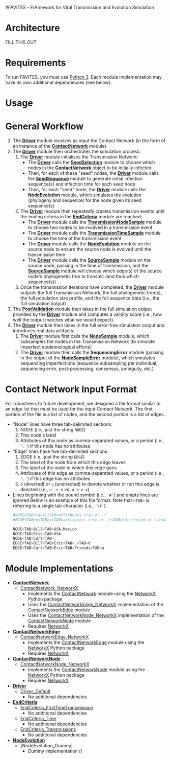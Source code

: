 #FAVITES - FrAmework for VIral Transmission and Evolution Simulation

Architecture
===
FILL THIS OUT

Requirements
===
To run FAVITES, you must use [Python 3](https://www.python.org/downloads/). Each
module implementation may have its own additional dependencies (see below).

Usage
===


General Workflow
===
1. The **[Driver](Driver.py)** module receives as input the Contact Network (in
    the form of an instance of the **[ContactNetwork](ContactNetwork.py)**
    module)
2. The **[Driver](Driver.py)** module then orchestrates the simulation process:
    1. The **[Driver](Driver.py)** module initializes the Transmission Network:
        * The **[Driver](Driver.py)** calls the
          **[SeedSelection](SeedSelection.py)** module to choose which nodes in
          the **[ContactNetwork](ContactNetwork.py)** object to be initially
          infected
        * Then, for each of these "seed" nodes, the **[Driver](Driver.py)**
          module calls the **[SeedSequence](SeedSequence.py)** module to
          generate initial infection sequence(s) and infection time for each
          seed node
        * Then, for each "seed" node, the **[Driver](Driver.py)** module calls
          the **[NodeEvolution](NodeEvolution.py)** module, which simulates the
          evolution (phylogeny and sequence) for the node given its seed
          sequence(s)
    2. The **[Driver](Driver.py)** module then repeatedly creates transmission
       events until the ending criteria in the **[EndCriteria](EndCriteria.py)**
       module are reached:
        * The **[Driver](Driver.py)** module calls the
          **[TransmissionNodeSample](TransmissionNodeSample.py)** module to
          choose two nodes to be involved in a transmission event
        * The **[Driver](Driver.py)** module calls the
          **[TransmissionTimeSample](TransmissionTimeSample.py)** module to
          choose the time of the transmission event
        * The **[Driver](Driver.py)** module calls the
          **[NodeEvolution](NodeEvolution.py)** module on the source node to
          ensure the source node is evolved until the transmission time
        * The **[Driver](Driver.py)** module calls the
          **[SourceSample](SourceSample.py)** module on the source node, passing
          in the time of transmission, and the
          **[SourceSample](SourceSample.py)** module will choose which edge(s)
          of the source node's phylogenetic tree to transmit (and thus which
          sequence(s))
    3. Once the transmission iterations have completed, the
       **[Driver](Driver.py)** module outputs the full Transmission Network, the
       full phylogenetic tree(s), the full population size profile, and the full
       sequence data (i.e., the full simulation output)
3. The **[PostValidation](PostValidation.py)** module then takes in the full
   simulation output provided by the **[Driver](Driver.py)** module and computes
   a validity score (i.e., how well the output matches what we would expect).  
4. The **[Driver](Driver.py)** module then takes in the full error-free
   simulation output and introduces real data artifacts:
    1. The **[Driver](Driver.py)** module first calls the
       **[NodeSample](NodeSample.py)** module, which subsamples the nodes in the
       Transmission Network (to simulate imperfect epidemiological efforts)
    2. The **[Driver](Driver.py)** module then calls the **SequencingError**
       module (passing in the output of the
       **[NodeSampleError](NodeSampleError.py)** module), which simulates
       sequencing imperfections (sequence subsampling per individual, sequencing
       error, post-processing, consensus, ambiguity, etc.)

Contact Network Input Format
===
For robustness to future development, we designed a file format similar to an
edge list that must be used for the input Contact Network. The first portion of
the file is a list of nodes, and the second portion is a list of edges.
* "Node" lines have three tab-delimited sections:
    1. NODE (i.e., just the string `NODE`)
    2. This node's label
    3. Attributes of this node as comma-separated values, or a period (i.e.,
       `'.'`) if this node has no attributes
* "Edge" lines have five tab-delimited sections:
    1. EDGE (i.e., just the string `EDGE`)
    2. The label of the node from which this edge leaves
    3. The label of the node to which this edge goes
    4. Attributes of this edge as comma-separated values, or a period (i.e.,
       `'.'`) if this edge has no attributes
    5. `d` (directed) or `u` (undirected) to denote whether or not this edge
       is directed (i.e., `u -> v` vs. `u <-> v`)
* Lines beginning with the pound symbol (i.e., `'#'`) and empty lines are ignored
Below is an example of this file format. Note that `<TAB>` is referring to a
single tab character (i.e., `'\t'`).
    ```bash
    #NODE<TAB>label<TAB>attributes (csv or .)
    #EDGE<TAB>u<TAB>v<TAB>attributes (csv or .)<TAB>(d)irected or (u)ndirected

    NODE<TAB>Bill<TAB>USA,Mexico
    NODE<TAB>Eric<TAB>USA
    NODE<TAB>Curt<TAB>.
    EDGE<TAB>Bill<TAB>Eric<TAB>.<TAB>d
    EDGE<TAB>Curt<TAB>Eric<TAB>Friends<TAB>u
    ```

Module Implementations
===
* **[ContactNetwork](ContactNetwork.py)**
    * [ContactNetwork_NetworkX](ContactNetwork_NetworkX.py)
        * Implements the [ContactNetwork](ContactNetwork.py) module using
          the [NetworkX](https://networkx.github.io/) Python package
        * Uses the [ContactNetworkEdge_NetworkX](ContactNetworkEdge_NetworkX.py)
          implementation of the [ContactNetworkEdge](ConContactNetworkEdge.py)
          module
        * Uses the [ContactNetworkNode_NetworkX](ContactNetworkNode_NetworkX.py)
          implementation of the [ContactNetworkNode](ConContactNetworkNode.py)
          module
        * Requires [NetworkX](https://networkx.github.io/)
* **[ContactNetworkEdge](ContactNetworkEdge.py)**
    * [ContactNetworkEdge_NetworkX](ContactNetworkEdge_NetworkX.py)
        * Implements the [ContactNetworkEdge](ContactNetworkEdge.py) module
          using the [NetworkX](https://networkx.github.io/) Python package
        * Requires [NetworkX](https://networkx.github.io/)
* **[ContactNetworkNode](ContactNetworkNode.py)**
    * [ContactNetworkNode_NetworkX](ContactNetworkNode_NetworkX.py)
        * Implements the [ContactNetworkNode](ContactNetworkNode.py) module
          using the [NetworkX](https://networkx.github.io/) Python package
        * Requires [NetworkX](https://networkx.github.io/)
* **[Driver](Driver.py)**
    * [Driver_Default](Driver_Default.py)
        * No additional dependencies
* **[EndCriteria](EndCriteria.py)**
    * [EndCriteria_FirstTimeTransmission](EndCriteria_FirstTimeTransmission.py)
        * No additional dependencies
    * [EndCriteria_Time](EndCriteria_Time.py)
        * No additional dependencies
    * [EndCriteria_Transmissions](EndCriteria_Transmissions.py)
        * No additional dependencies
* **[NodeEvolution](NodeEvolution.py)**
    * [NodeEvolution_Dummy]
        * Dummy implementation ()